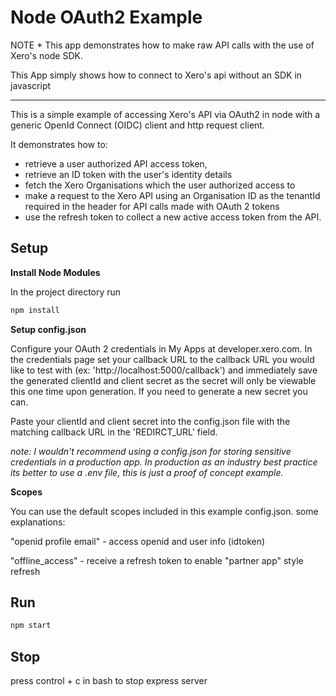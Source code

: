 # Node OAuth2 Example

NOTE * This app demonstrates how to make raw API calls with the use of Xero's node SDK.


This App simply shows how to connect to Xero's api without an SDK in javascript

---------


This is a simple example of accessing Xero's API via OAuth2 in node with a generic OpenId Connect (OIDC) client and http request client.

It demonstrates how to:
* retrieve a user authorized API access token,
* retrieve an ID token with the user's identity details
* fetch the Xero Organisations which the user authorized access to
* make a request to the Xero API using an Organisation ID as the tenantId required in the header for API calls made with OAuth 2 tokens
* use the refresh token to collect a new active access token from the API.  

## Setup

**Install Node Modules**

In the project directory run

```bash
npm install
```

**Setup config.json**


Configure your OAuth 2 credentials in My Apps at developer.xero.com. In the credentials page set your callback URL to the callback URL you would like to test with (ex: 'http://localhost:5000/callback') and immediately save the generated clientId and client secret as the secret will only be viewable this one time upon generation. If you need to generate a new secret you can. 

Paste your clientId and client secret into the config.json file with the matching callback URL in the 'REDIRCT_URL' field.

_note: I wouldn't recommend using a config.json for storing sensitive credentials in a production app. In production as an industry best practice its better to use a .env file, this is just a proof of concept example._

**Scopes**

You can use the default scopes included in this example config.json.
some explanations: 

"openid profile email" - access openid and user info (idtoken)

"offline_access" - receive a refresh token to enable "partner app" style refresh


## Run

```bash
npm start
``` 

## Stop

press control + c in bash to stop express server
